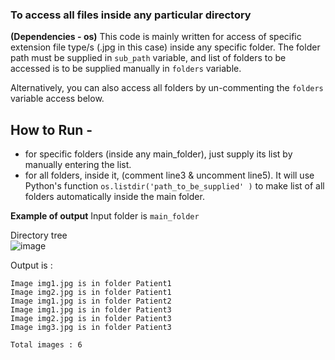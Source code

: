### To access all files inside any particular directory 
**(Dependencies - os)**
This code is mainly written for access of specific extension file type/s (.jpg in this case) inside any specific folder. The folder path must be supplied in `sub_path` variable, and list of folders to be accessed is to be supplied manually in `folders` variable.

Alternatively, you can also access all folders by un-commenting the `folders` variable access below.

## How to Run -
- for specific folders (inside any main_folder), just supply its list by manually entering the list.
- for all folders, inside it, (comment line3 & uncomment line5). It will use Python's function `os.listdir('path_to_be_supplied' )` to make list of all folders automatically inside the main folder. 

**Example of output**
Input folder is `main_folder`

Directory tree<br> 
![image](https://user-images.githubusercontent.com/10254081/61349139-94475c00-a852-11e9-80b4-0222344c1e6a.png)

Output is :
```
Image img1.jpg is in folder Patient1
Image img2.jpg is in folder Patient1
Image img1.jpg is in folder Patient2
Image img1.jpg is in folder Patient3
Image img2.jpg is in folder Patient3
Image img3.jpg is in folder Patient3

Total images : 6
```
